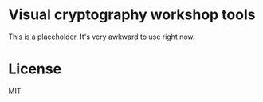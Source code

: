 # Visual cryptography workshop tools

This is a placeholder.  It's very awkward to use right now.

# License

MIT